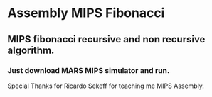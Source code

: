 # Assembly MIPS Fibonacci
## MIPS fibonacci recursive and non recursive algorithm.
### Just download MARS MIPS simulator and run. 
Special Thanks for Ricardo Sekeff for teaching me MIPS Assembly.
